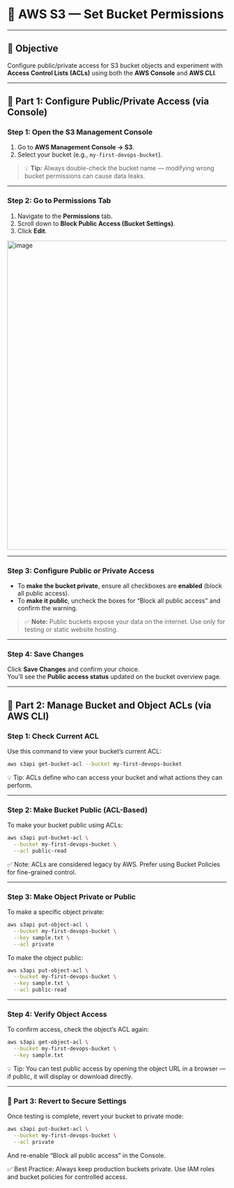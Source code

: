 # 🧠 AWS S3 — Set Bucket Permissions

---

## 🎯 Objective
Configure public/private access for S3 bucket objects and experiment with **Access Control Lists (ACLs)** using both the **AWS Console** and **AWS CLI**.

---

## 🧩 Part 1: Configure Public/Private Access (via Console)

### Step 1: Open the S3 Management Console
1. Go to **AWS Management Console → S3**.  
2. Select your bucket (e.g., `my-first-devops-bucket`).

> 💡 **Tip:** Always double-check the bucket name — modifying wrong bucket permissions can cause data leaks.

---

### Step 2: Go to Permissions Tab
1. Navigate to the **Permissions** tab.  
2. Scroll down to **Block Public Access (Bucket Settings)**.  
3. Click **Edit**.

<img width="1627" height="708" alt="image" src="https://github.com/user-attachments/assets/a15dbc13-3ed7-47c5-b452-895427d2d514" />


---

### Step 3: Configure Public or Private Access
- To **make the bucket private**, ensure all checkboxes are **enabled** (block all public access).  
- To **make it public**, uncheck the boxes for “Block all public access” and confirm the warning.

> ✅ **Note:** Public buckets expose your data on the internet. Use only for testing or static website hosting.

---

### Step 4: Save Changes
Click **Save Changes** and confirm your choice.  
You’ll see the **Public access status** updated on the bucket overview page.

---

## 🧩 Part 2: Manage Bucket and Object ACLs (via AWS CLI)

### Step 1: Check Current ACL
Use this command to view your bucket’s current ACL:

```bash
aws s3api get-bucket-acl --bucket my-first-devops-bucket
```
💡 Tip: ACLs define who can access your bucket and what actions they can perform.

---

### Step 2: Make Bucket Public (ACL-Based)
To make your bucket public using ACLs:
```bash 
aws s3api put-bucket-acl \
  --bucket my-first-devops-bucket \
  --acl public-read
```
<!-- Add snapshot here -->
✅ Note: ACLs are considered legacy by AWS. Prefer using Bucket Policies for fine-grained control.

---

### Step 3: Make Object Private or Public
To make a specific object private:
``` bash 
aws s3api put-object-acl \
  --bucket my-first-devops-bucket \
  --key sample.txt \
  --acl private
```
To make the object public:
```bash
aws s3api put-object-acl \
  --bucket my-first-devops-bucket \
  --key sample.txt \
  --acl public-read
```
<!-- Add snapshot here -->

---

### Step 4: Verify Object Access
To confirm access, check the object’s ACL again:
```bash 
aws s3api get-object-acl \
  --bucket my-first-devops-bucket \
  --key sample.txt
```
<!-- Add snapshot here -->
💡 Tip: You can test public access by opening the object URL in a browser — if public, it will display or download directly.

---
### 🧩 Part 3: Revert to Secure Settings
Once testing is complete, revert your bucket to private mode:
```bash 
aws s3api put-bucket-acl \
  --bucket my-first-devops-bucket \
  --acl private
```
And re-enable “Block all public access” in the Console.
<!-- Add snapshot here -->

✅ Best Practice: Always keep production buckets private. Use IAM roles and bucket policies for controlled access.



